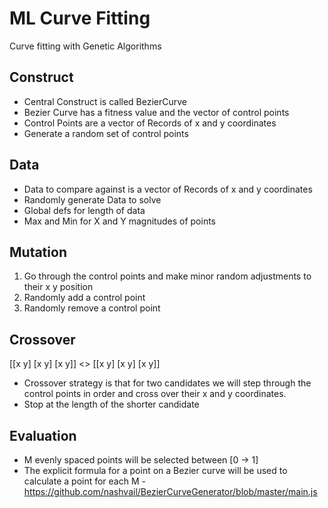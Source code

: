 # ML Curve Fitting

Curve fitting with Genetic Algorithms

## Construct

   - Central Construct is called BezierCurve
   - Bezier Curve has a fitness value and the vector of control points
   - Control Points are a vector of Records of x and y coordinates
   - Generate a random set of control points

## Data
   
   - Data to compare against is a vector of Records of x and y coordinates
   - Randomly generate Data to solve
   - Global defs for length of data
   - Max and Min for X and Y magnitudes of points

## Mutation

   1. Go through the control points and make minor random adjustments to their x y position
   2. Randomly add a control point
   3. Randomly remove a control point

## Crossover

   [[x y] [x y] [x y]] <> [[x y] [x y] [x y]]

   - Crossover strategy is that for two candidates we will step through the control points
     in order and cross over their x and y coordinates.
   - Stop at the length of the shorter candidate

## Evaluation

   - M evenly spaced points will be selected between [0 -> 1]
   - The explicit formula for a point on a Bezier curve will be used to calculate a
     point for each M
           - https://github.com/nashvail/BezierCurveGenerator/blob/master/main.js